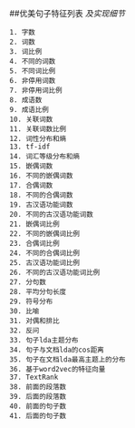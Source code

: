 ##优美句子特征列表
*及实现细节*

	1. 字数
	2. 词数
	3. 词比例
	4. 不同的词数
	5. 不同词比例
	6. 非停用词数
	7. 非停用词比例
	8. 成语数
	9. 成语比例
	10. 关联词数
	11. 关联词数比例
	12. 词性分布和熵
	13. tf-idf
	14. 词汇等级分布和熵
	15. 嵌偶词数
	16. 不同的嵌偶词数
	17. 合偶词数
	18. 不同的合偶词数
	19. 古汉语功能词数
	20. 不同的古汉语功能词数
	21. 嵌偶词比例
	22. 不同的嵌偶词比例
	23. 合偶词比例
	24. 不同的合偶词比例
	25. 古汉语功能词比例
	26. 不同的古汉语功能词比例
	27. 分句数
	28. 平均分句长度
	29. 符号分布
	30. 比喻
	31. 对偶和排比
	32. 反问
	33. 句子lda主题分布
	34. 句子与文档lda的cos距离
	35. 句子在文档lda最高主题上的分布
	36. 基于word2vec的特征向量
	37. TextRank
	38. 前面的段落数
	39. 后面的段落数
	40. 前面的句子数
	41. 后面的句子数
	

	
